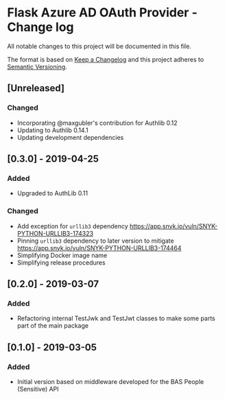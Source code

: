 # Flask Azure AD OAuth Provider - Change log

All notable changes to this project will be documented in this file.

The format is based on [Keep a Changelog](http://keepachangelog.com/en/1.0.0/)
and this project adheres to [Semantic Versioning](http://semver.org/spec/v2.0.0.html).

## [Unreleased]

### Changed

* Incorporating @maxgubler's contribution for Authlib 0.12
* Updating to Authlib 0.14.1
* Updating development dependencies

## [0.3.0] - 2019-04-25

### Added

* Upgraded to AuthLib 0.11

### Changed

* Add exception for `urllib3` dependency https://app.snyk.io/vuln/SNYK-PYTHON-URLLIB3-174323 
* Pinning `urllib3` dependency to later version to mitigate https://app.snyk.io/vuln/SNYK-PYTHON-URLLIB3-174464
* Simplifying Docker image name
* Simplifying release procedures

## [0.2.0] - 2019-03-07

### Added

* Refactoring internal TestJwk and TestJwt classes to make some parts part of the main package

## [0.1.0] - 2019-03-05

### Added

* Initial version based on middleware developed for the BAS People (Sensitive) API

